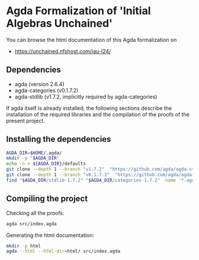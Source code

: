 # Agda Formalization of 'Initial Algebras Unchained'

<!--
This archive contains both the agda source files and its HTML documentation
with clickable links for easier navigation (see `html/index.html`).
It is not necessary to compile the source again.

If it is still desired to compile the proofs again, the installation of the
following dependencies is required:
-->

You can browse the html documentation of this Agda formalization on

  * https://unchained.nfshost.com/iau-l24/

## Dependencies

  - agda (version 2.6.4)
  - agda-categories (v0.1.7.2)
  - agda-stdlib (v1.7.2, implicitly required by agda-categories)

If agda itself is already installed, the following sections describe the
installation of the required libraries and the compilation of the proofs of the
present project.

## Installing the dependencies

```bash
AGDA_DIR=$HOME/.agda/
mkdir -p "$AGDA_DIR"
echo -n > ${AGDA_DIR}/defaults
git clone --depth 1 --branch "v1.7.2"  "https://github.com/agda/agda-stdlib" "$AGDA_DIR/stdlib-1.7.2"
git clone --depth 1 --branch "v0.1.7.2"  "https://github.com/agda/agda-categories" "$AGDA_DIR/categories-1.7.2"
find "$AGDA_DIR/stdlib-1.7.2" "$AGDA_DIR/categories-1.7.2" -name '*.agda-lib' | tee ${AGDA_DIR}/libraries
```

## Compiling the project

Checking all the proofs:
```bash
agda src/index.agda
```

Generating the html documentation:
```bash
mkdir -p html
agda --html --html-dir=html/ src/index.agda
```
